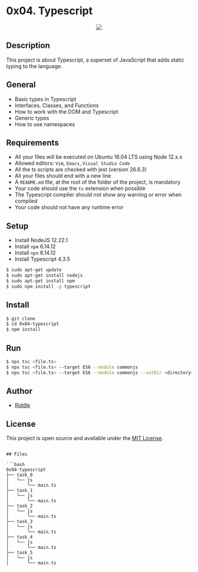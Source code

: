 # 0x04. Typescript

<p align="center">
  <img src="https://github.com/the1Riddle/alx-backend-javascript/assets/125451537/975ff1c8-91c2-461a-bb0b-fbd3df418ab2" />
</p>

## Description

This project is about Typescript, a superset of JavaScript that adds static typing to the language.

## General

- Basic types in Typescript
- Interfaces, Classes, and Functions
- How to work with the DOM and Typescript
- Generic types
- How to use namespaces

## Requirements

- All your files will be executed on Ubuntu 18.04 LTS using Node 12.x.x
- Allowed editors: `Vim`, `Emacs`, `Visual Studio Code`
- All the ts scripts are checked with jest (version 26.6.3)
- All your files should end with a new line
- A `README.md` file, at the root of the folder of the project, is mandatory
- Your code should use the `ts` extension when possible
- The Typescript compiler should not show any warning or error when compiled
- Your code should not have any runtime error

## Setup

- Install NodeJS 12.22.1
- Install `npm` 6.14.12
- Install `npx` 6.14.12
- Install Typescript 4.3.5

```bash
$ sudo apt-get update
$ sudo apt-get install nodejs
$ sudo apt-get install npm
$ sudo npm install -g typescript
```

## Install

```bash
$ git clone
$ cd 0x04-typescript
$ npm install
```

## Run

```bash
$ npx tsc <file.ts>
$ npx tsc <file.ts> --target ES6 --module commonjs
$ npx tsc <file.ts> --target ES6 --module commonjs --outDir <directory>
```


## Author

- [Riddle](https://github.com/the1riddle)

## License

This project is open source and available under the [MIT License](LICENSE).
``` 

## Files

```bash
0x04-typescript
├── task_0
│   └── js
│       └── main.ts
├── task_1
│   └── js
│       └── main.ts
├── task_2
│   └── js
│       └── main.ts
├── task_3
│   └── js
│       └── main.ts
├── task_4
│   └── js
│       └── main.ts
├── task_5
│   └── js
│       └── main.ts

```
